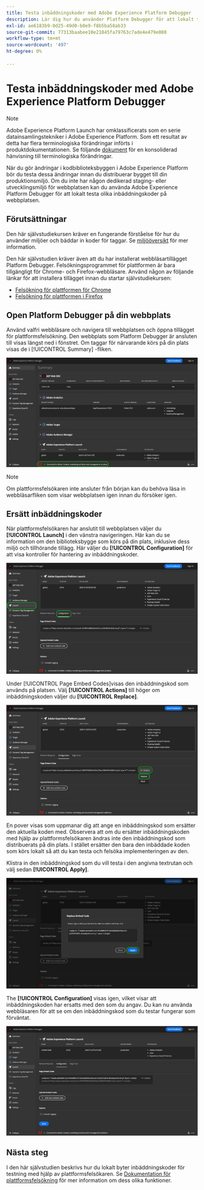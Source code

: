 ```yaml
---
title: Testa inbäddningskoder med Adobe Experience Platform Debugger
description: Lär dig hur du använder Platform Debugger för att lokalt testa olika inbäddningskoder för Adobe Experience Platform på din webbplats.
exl-id: ae6183b9-0d25-49d0-b0e9-f8b5ba58ab33
source-git-commit: 77313baabee10e21845fa79763c7ade4e479e080
workflow-type: tm+mt
source-wordcount: '497'
ht-degree: 0%

---
```


# Testa inbäddningskoder med Adobe Experience Platform Debugger

>[!NOTE]
>
>Adobe Experience Platform Launch har omklassificerats som en serie datainsamlingstekniker i Adobe Experience Platform. Som ett resultat av detta har flera terminologiska förändringar införts i produktdokumentationen. Se följande [dokument](../../term-updates.md) för en konsoliderad hänvisning till terminologiska förändringar.

När du gör ändringar i kodbiblioteksbyggen i Adobe Experience Platform bör du testa dessa ändringar innan du distribuerar bygget till din produktionsmiljö. Om du inte har någon dedikerad staging- eller utvecklingsmiljö för webbplatsen kan du använda Adobe Experience Platform Debugger för att lokalt testa olika inbäddningskoder på webbplatsen.

## Förutsättningar

Den här självstudiekursen kräver en fungerande förståelse för hur du använder miljöer och bäddar in koder för taggar. Se [miljööversikt](./environments.md) för mer information.

Den här självstudien kräver även att du har installerat webbläsartillägget Platform Debugger. Felsökningsprogrammet för plattformen är bara tillgängligt för Chrome- och Firefox-webbläsare. Använd någon av följande länkar för att installera tillägget innan du startar självstudiekursen:

* [Felsökning för plattformen för Chrome](https://chrome.google.com/webstore/detail/adobe-experience-platform/bfnnokhpnncpkdmbokanobigaccjkpob)
* [Felsökning för plattformen i Firefox](https://addons.mozilla.org/en-US/firefox/addon/adobe-experience-platform-dbg/)

## Open Platform Debugger på din webbplats

Använd valfri webbläsare och navigera till webbplatsen och öppna tillägget för plattformsfelsökning. Den webbplats som Platform Debugger är ansluten till visas längst ned i fönstret. Om taggar för närvarande körs på din plats visas de i [!UICONTROL Summary] -fliken.

![](./images/embed-code-testing/summary.png)

>[!NOTE]
>
>Om plattformsfelsökaren inte ansluter från början kan du behöva läsa in webbläsarfliken som visar webbplatsen igen innan du försöker igen.

## Ersätt inbäddningskoder

När plattformsfelsökaren har anslutit till webbplatsen väljer du **[!UICONTROL Launch]** i den vänstra navigeringen. Här kan du se information om den biblioteksbygge som körs på din plats, inklusive dess miljö och tillhörande tillägg. Här väljer du **[!UICONTROL Configuration]** för att visa kontroller för hantering av inbäddningskoder.

![](./images/embed-code-testing/launch-tab.png)

Under [!UICONTROL Page Embed Codes]visas den inbäddningskod som används på platsen. Välj **[!UICONTROL Actions]** till höger om inbäddningskoden väljer du **[!UICONTROL Replace]**.

![](./images/embed-code-testing/replace.png)

En pover visas som uppmanar dig att ange en inbäddningskod som ersätter den aktuella koden med. Observera att om du ersätter inbäddningskoden med hjälp av plattformsfelsökaren ändras inte den inbäddningskod som distribuerats på din plats. I stället ersätter den bara den inbäddade koden som körs lokalt så att du kan testa och felsöka implementeringen av den.

Klistra in den inbäddningskod som du vill testa i den angivna textrutan och välj sedan **[!UICONTROL Apply]**.

![](./images/embed-code-testing/paste-code.png)

The **[!UICONTROL Configuration]** visas igen, vilket visar att inbäddningskoden har ersatts med den som du angav. Du kan nu använda webbläsaren för att se om den inbäddningskod som du testar fungerar som förväntat.

![](./images/embed-code-testing/code-replaced.png)

## Nästa steg

I den här självstudien beskrivs hur du lokalt byter inbäddningskoder för testning med hjälp av plattformsfelsökaren. Se [Dokumentation för plattformsfelsökning](../../../debugger/home.md) för mer information om dess olika funktioner.

